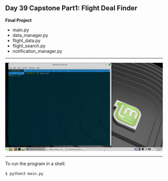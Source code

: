 ## Day 39 Capstone Part1: Flight Deal Finder

**Final Project**

- main.py
- data_manager.py
- flight_data.py
- flight_search.py
- notification_manager.py

---

![](simple.gif)

---

To run the program in a shell:

`$ python3 main.py`

